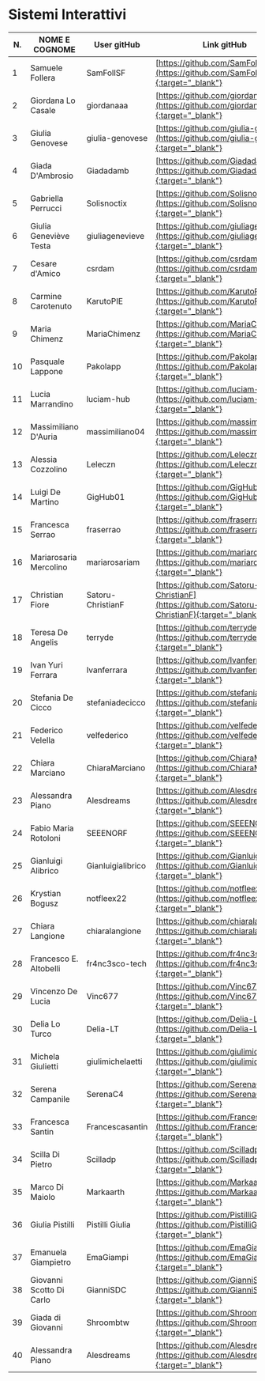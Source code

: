 # Sistemi Interattivi

| N. | NOME E COGNOME         | User gitHub          | Link gitHub                                                |Link Page               |
| -- | ---------------------- | -------------------- | ---------------------------------------------------------- |------------------------|
| 1  | Samuele Follera        | SamFollSF            | [https://github.com/SamFollSF](https://github.com/SamFollSF){:target="_blank"}   | [Sito/Doc](https://samfollsf.github.io/GALAXY/)                    |
| 2  | Giordana Lo Casale     | giordanaaa           | [https://github.com/giordanaaa](https://github.com/giordanaaa){:target="_blank"}      | [Sito/Doc](https://giordanaaa.github.io/website-2.0/)                    |   
| 3  | Giulia Genovese        | giulia-genovese      | [https://github.com/giulia-genovese](https://github.com/giulia-genovese){:target="_blank"}           | [Sito/Doc](https://giulia-genovese.github.io/imparandomkdocs/) |
| 4  | Giada D'Ambrosio       | Giadadamb            | [https://github.com/Giadadamb](https://github.com/Giadadamb){:target="_blank"} | [Sito/Doc](https://giadadamb.github.io/nuovoprog/) |
| 5  | Gabriella Perrucci     | Solisnoctix          | [https://github.com/Solisnoctix](https://github.com/Solisnoctix){:target="_blank"}                   | 
| 6  | Giulia Geneviève Testa | giuliagenevieve      | [https://github.com/giuliagenevieve](https://github.com/giuliagenevieve){:target="_blank"}           | [Sito/Doc](https://giuliagenevieve.github.io/nina/) |
| 7  | Cesare d'Amico         | csrdam               | [https://github.com/csrdam](https://github.com/csrdam){:target="_blank"}                             |
| 8  | Carmine Carotenuto     | KarutoPIE            | [https://github.com/KarutoPIE](https://github.com/KarutoPIE){:target="_blank"} |[Sito/Doc](https://karutopie.github.io/PastaPatatee_website/)                      |
| 9  | Maria Chimenz          | MariaChimenz         | [https://github.com/MariaChimenz](https://github.com/MariaChimenz){:target="_blank"}                 | [Sito/Doc](https://mariachimenz.github.io/speranza4/) |
| 10 | Pasquale Lappone       | Pakolapp             | [https://github.com/Pakolapp](https://github.com/Pakolapp){:target="_blank"}                         |
| 11 | Lucia Marrandino       | luciam-hub           | [https://github.com/luciam-hub](https://github.com/luciam-hub){:target="_blank"}                   | [Sito/Doc](https://luciam-hub.github.io/grillo2/about/about/) |
| 12 | Massimiliano D'Auria   | massimiliano04       | [https://github.com/massimiliano04](https://github.com/massimiliano04){:target="_blank"}             |
| 13 | Alessia Cozzolino      | Leleczn              | [https://github.com/Leleczn](https://github.com/Leleczn){:target="_blank"}                           |
| 14 | Luigi De Martino       | GigHub01             | [https://github.com/GigHub01](https://github.com/GigHub01){:target="_blank"}                         |
| 15 | Francesca Serrao       | fraserrao            | [https://github.com/fraserrao](https://github.com/fraserrao){:target="_blank"}                       |
| 16 | Mariarosaria Mercolino | mariarosariam        | [https://github.com/mariarosariam](https://github.com/mariarosariam){:target="_blank"}               |
| 17 | Christian Fiore        | Satoru-ChristianF    | [https://github.com/Satoru-ChristianF](https://github.com/Satoru-ChristianF){:target="_blank"}       | [Sito/Doc](https://satoru-christianf.github.io/brogi-e-babogi/) |
| 18 | Teresa De Angelis      | terryde              | [https://github.com/terryde](https://github.com/terryde){:target="_blank"}                           | [Sito/Doc](https://terryde.github.io/terrydenew/) |
| 19 | Ivan Yuri Ferrara      | Ivanferrara          | [https://github.com/Ivanferrara](https://github.com/Ivanferrara){:target="_blank"}                   |
| 20 | Stefania De Cicco      | stefaniadecicco      | [https://github.com/stefaniadecicco](https://github.com/stefaniadecicco){:target="_blank"}           |
| 21 | Federico Velella       | velfederico          | [https://github.com/velfederico](https://github.com/velfederico){:target="_blank"}                   |
| 22 | Chiara Marciano        | ChiaraMarciano       | [https://github.com/ChiaraMarciano](https://github.com/ChiaraMarciano){:target="_blank"}             |
| 23 | Alessandra Piano       | Alesdreams           | [https://github.com/Alesdreams](https://github.com/Alesdreams){:target="_blank"}                     |
| 24 | Fabio Maria Rotoloni   | SEEENORF             | [https://github.com/SEEENORF](https://github.com/SEEENORF){:target="_blank"}                           |
| 25 | Gianluigi Alibrico     | Gianluigialibrico    | [https://github.com/Gianluigialibrico](https://github.com/Gianluigialibrico){:target="_blank"}       |
| 26 | Krystian Bogusz        | notfleex22           | [https://github.com/notfleex22](https://github.com/notfleex22){:target="_blank"}                     |
| 27 | Chiara Langione        | chiaralangione       | [https://github.com/chiaralangione](https://github.com/chiaralangione){:target="_blank"}             |
| 28 | Francesco E. Altobelli |  fr4nc3sco-tech      | [https://github.com/fr4nc3sco-tech](https://github.com/fr4nc3sco-tech){:target="_blank"}           |
| 29 | Vincenzo De Lucia      | Vinc677              | [https://github.com/Vinc677](https://github.com/Vinc677){:target="_blank"}                           |
| 30 | Delia Lo Turco         | Delia-LT | [https://github.com/Delia-LT](https://github.com/Delia-LT){:target="_blank"} |
| 31 | Michela Giulietti      | giulimichelaetti     | [https://github.com/giulimichelaetti](https://github.com/giulimichelaetti){:target="_blank"}         |
| 32 | Serena Campanile       | SerenaC4             | [https://github.com/SerenaC4](https://github.com/SerenaC4){:target="_blank"}                         |
| 33 | Francesca Santin         | Francescasantin      | [https://github.com/Francescasantin](https://github.com/Francescasantin){:target="_blank"}           |
| 34 | Scilla Di Pietro         | Scilladp             | [https://github.com/Scilladp](https://github.com/Scilladp){:target="_blank"}                         |
| 35 | Marco Di Maiolo          | Markaarth            | [https://github.com/Markaarth](https://github.com/Markaarth){:target="_blank"}                       |
| 36 | Giulia Pistilli          | Pistilli Giulia      | [https://github.com/PistilliGiulia](https://github.com/PistilliGiulia){:target="_blank"}           |
| 37 | Emanuela Giampietro      | EmaGiampi          | [https://github.com/EmaGiampi](https://github.com/EmaGiampi){:target="_blank"}           |
| 38 | Giovanni Scotto Di Carlo | GianniSDC          | [https://github.com/GianniSDC](https://github.com/GianniSDC){:target="_blank"}           |
| 39 | Giada di Giovanni        | Shroombtw          | [https://github.com/Shroombtw](https://github.com/Shroombtw){:target="_blank"}           |
| 40 | Alessandra Piano         | Alesdreams         | [https://github.com/Alesdreams](https://github.com/Alesdreams){:target="_blank"}           |
